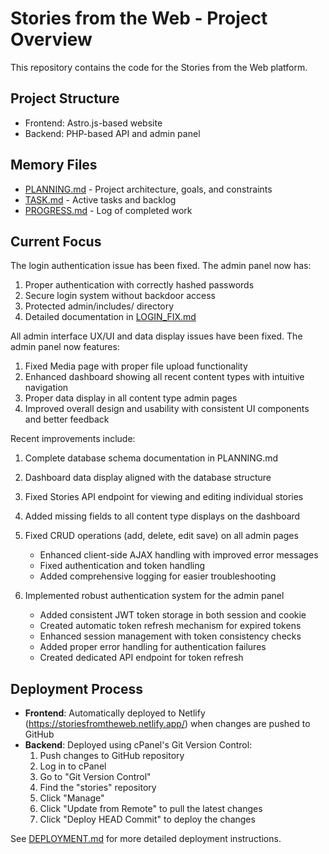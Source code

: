 # Stories from the Web - Project Overview

This repository contains the code for the Stories from the Web platform.

## Project Structure
- Frontend: Astro.js-based website
- Backend: PHP-based API and admin panel

## Memory Files
- [PLANNING.md](PLANNING.md) - Project architecture, goals, and constraints
- [TASK.md](TASK.md) - Active tasks and backlog
- [PROGRESS.md](PROGRESS.md) - Log of completed work

## Current Focus
The login authentication issue has been fixed. The admin panel now has:
1. Proper authentication with correctly hashed passwords
2. Secure login system without backdoor access
3. Protected admin/includes/ directory
4. Detailed documentation in [LOGIN_FIX.md](stories-backend/LOGIN_FIX.md)

All admin interface UX/UI and data display issues have been fixed. The admin panel now features:
1. Fixed Media page with proper file upload functionality
2. Enhanced dashboard showing all recent content types with intuitive navigation
3. Proper data display in all content type admin pages
4. Improved overall design and usability with consistent UI components and better feedback

Recent improvements include:
1. Complete database schema documentation in PLANNING.md
2. Dashboard data display aligned with the database structure
3. Fixed Stories API endpoint for viewing and editing individual stories
4. Added missing fields to all content type displays on the dashboard
5. Fixed CRUD operations (add, delete, edit save) on all admin pages
   - Enhanced client-side AJAX handling with improved error messages
   - Fixed authentication and token handling
   - Added comprehensive logging for easier troubleshooting

6. Implemented robust authentication system for the admin panel
   - Added consistent JWT token storage in both session and cookie
   - Created automatic token refresh mechanism for expired tokens
   - Enhanced session management with token consistency checks
   - Added proper error handling for authentication failures
   - Created dedicated API endpoint for token refresh

## Deployment Process
- **Frontend**: Automatically deployed to Netlify (https://storiesfromtheweb.netlify.app/) when changes are pushed to GitHub
- **Backend**: Deployed using cPanel's Git Version Control:
  1. Push changes to GitHub repository
  2. Log in to cPanel
  3. Go to "Git Version Control"
  4. Find the "stories" repository
  5. Click "Manage"
  6. Click "Update from Remote" to pull the latest changes
  7. Click "Deploy HEAD Commit" to deploy the changes

See [DEPLOYMENT.md](DEPLOYMENT.md) for more detailed deployment instructions.
